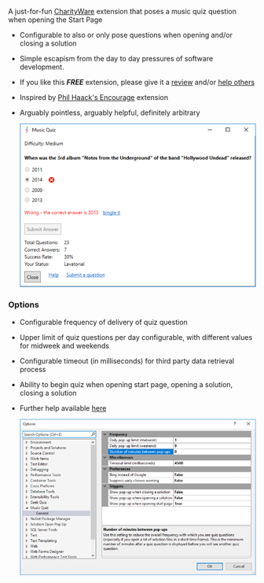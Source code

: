 [GitHubRepoURL]: https://github.com/GregTrevellick/Quiz.Launcher
[GitHubRepoIssuesURL]: https://github.com/GregTrevellick/Quiz.Launcher/issues
[GitHubRepoPullRequestsURL]: https://github.com/GregTrevellick/Quiz.Launcher/pulls
[VSMarketplaceUrl]: https://marketplace.visualstudio.com/items?itemName=GregTrevellick.MusicQuiz#review-details
[CharityWareURL]: https://github.com/GregTrevellick/MiscellaneousArtefacts/wiki/Charity-Ware

A just-for-fun [CharityWare][CharityWareURL] extension that poses a music quiz question when opening the Start Page

- Configurable to also or only pose questions when opening and/or closing a solution

- Simple escapism from the day to day pressures of software development.

- If you like this ***FREE*** extension, please give it a [review][VSMarketplaceUrl] and/or [help others][CharityWareURL]

- Inspired by [Phil Haack's Encourage](https://marketplace.visualstudio.com/items?itemName=Haacked.Encourage) extension

- Arguably pointless, arguably helpful, definitely arbitrary

  ![](ReadMeScreenShot_PopUp.png)

### Options

- Configurable frequency of delivery of quiz question 

- Upper limit of quiz questions per day configurable, with different values for midweek and weekends

- Configurable timeout (in milliseconds) for third party data retrieval process 

- Ability to begin quiz when opening start page, opening a solution, closing a solution

- Further help available [here](https://github.com/GregTrevellick/Quiz.Launcher/wiki/Options)

  ![](ReadMeScreenShot_Options.png)
